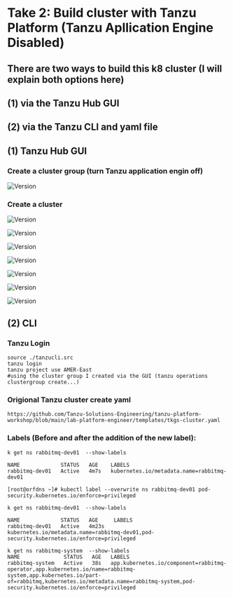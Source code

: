 # Take 2: Build cluster with Tanzu Platform (Tanzu Apllication Engine Disabled) 

## There are two ways to build this k8 cluster (I will explain both options here) 
## (1) via the Tanzu Hub GUI
## (2) via the Tanzu CLI and yaml file

## (1) Tanzu Hub GUI

### Create a cluster group (turn Tanzu application engin off) 

![Version](https://github.com/ogelbric/RabbitMQ/blob/main/Tanzu_Platform_Cluster_Build/clg1.png)

### Create a cluster

![Version](https://github.com/ogelbric/RabbitMQ/blob/main/Tanzu_Platform_Cluster_Build/cl1.png)

![Version](https://github.com/ogelbric/RabbitMQ/blob/main/Tanzu_Platform_Cluster_Build/cl2.png)

![Version](https://github.com/ogelbric/RabbitMQ/blob/main/Tanzu_Platform_Cluster_Build/cl3.png)

![Version](https://github.com/ogelbric/RabbitMQ/blob/main/Tanzu_Platform_Cluster_Build/cl4.png)

![Version](https://github.com/ogelbric/RabbitMQ/blob/main/Tanzu_Platform_Cluster_Build/cl5.png)

![Version](https://github.com/ogelbric/RabbitMQ/blob/main/Tanzu_Platform_Cluster_Build/cl6.png)

![Version](https://github.com/ogelbric/RabbitMQ/blob/main/Tanzu_Platform_Cluster_Build/cl7.png)

## (2) CLI

### Tanzu Login
```
source ./tanzucli.src
tanzu login
tanzu project use AMER-East
#using the cluster group I created via the GUI (tanzu operations clustergroup create...)
```


### Origional Tanzu cluster create yaml
```
https://github.com/Tanzu-Solutions-Engineering/tanzu-platform-workshop/blob/main/lab-platform-engineer/templates/tkgs-cluster.yaml
```

### Labels (Before and after the addition of the new label):

```
k get ns rabbitmq-dev01  --show-labels

NAME             STATUS   AGE    LABELS
rabbitmq-dev01   Active   4m7s   kubernetes.io/metadata.name=rabbitmq-dev01

[root@orfdns ~]# kubectl label --overwrite ns rabbitmq-dev01 pod-security.kubernetes.io/enforce=privileged

k get ns rabbitmq-dev01  --show-labels

NAME             STATUS   AGE     LABELS
rabbitmq-dev01   Active   4m23s   kubernetes.io/metadata.name=rabbitmq-dev01,pod-security.kubernetes.io/enforce=privileged

k get ns rabbitmq-system  --show-labels
NAME              STATUS   AGE   LABELS
rabbitmq-system   Active   38s   app.kubernetes.io/component=rabbitmq-operator,app.kubernetes.io/name=rabbitmq-system,app.kubernetes.io/part-of=rabbitmq,kubernetes.io/metadata.name=rabbitmq-system,pod-security.kubernetes.io/enforce=privileged

```

